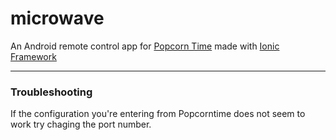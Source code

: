microwave
=========

An Android remote control app for [Popcorn Time](https://popcorntime.io/) made with [Ionic Framework](http://ionicframework.com/)

---

### Troubleshooting
If the configuration you're entering from Popcorntime does not seem to work try chaging the port number.
